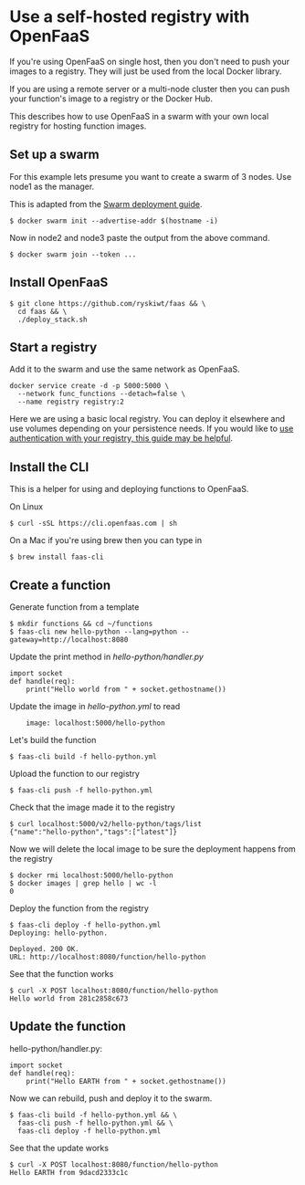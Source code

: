 # Use a self-hosted registry with OpenFaaS

If you're using OpenFaaS on single host, then you don't need to push your images to a registry. They will just be used from the local Docker library.

If you are using a remote server or a multi-node cluster then you can push your function's image to a registry or the Docker Hub.

This describes how to use OpenFaaS in a swarm with your own local registry for hosting function images.

## Set up a swarm

For this example lets presume you want to create a swarm of 3 nodes. Use node1 as the manager.

This is adapted from the [Swarm deployment guide](https://github.com/ryskiwt/faas/blob/master/guide/deployment_swarm.md).

```
$ docker swarm init --advertise-addr $(hostname -i)
```

Now in node2 and node3 paste the output from the above command.
```
$ docker swarm join --token ...
```

## Install OpenFaaS
```
$ git clone https://github.com/ryskiwt/faas && \
  cd faas && \
  ./deploy_stack.sh
```

## Start a registry

Add it to the swarm and use the same network as OpenFaaS.

```
docker service create -d -p 5000:5000 \
  --network func_functions --detach=false \
  --name registry registry:2
```

Here we are using a basic local registry. You can deploy it elsewhere and use volumes depending on your persistence needs. If you would like to [use authentication with your registry, this guide may be helpful](https://github.com/ryskiwt/faas/blob/master/docs/managing-images.md#deploy-your-own-private-docker-registry).


## Install the CLI

This is a helper for using and deploying functions to OpenFaaS.

On Linux

```
$ curl -sSL https://cli.openfaas.com | sh
```

On a Mac if you're using brew then you can type in
```
$ brew install faas-cli
```

## Create a function

Generate function from a template

```
$ mkdir functions && cd ~/functions
$ faas-cli new hello-python --lang=python --gateway=http://localhost:8080
```

Update the print method in *hello-python/handler.py*
```
import socket
def handle(req):
    print("Hello world from " + socket.gethostname())
```

Update the image in *hello-python.yml* to read
```
    image: localhost:5000/hello-python
```

Let's build the function
```
$ faas-cli build -f hello-python.yml
```

Upload the function to our registry
```
$ faas-cli push -f hello-python.yml
```

Check that the image made it to the registry
```
$ curl localhost:5000/v2/hello-python/tags/list
{"name":"hello-python","tags":["latest"]}
```

Now we will delete the local image to be sure the deployment happens from the registry
```
$ docker rmi localhost:5000/hello-python
$ docker images | grep hello | wc -l
0
```

Deploy the function from the registry
```
$ faas-cli deploy -f hello-python.yml
Deploying: hello-python.

Deployed. 200 OK.
URL: http://localhost:8080/function/hello-python  
```

See that the function works
```
$ curl -X POST localhost:8080/function/hello-python
Hello world from 281c2858c673
```

## Update the function

hello-python/handler.py:
```
import socket
def handle(req):
    print("Hello EARTH from " + socket.gethostname())
```
Now we can rebuild, push and deploy it to the swarm.
```
$ faas-cli build -f hello-python.yml && \
  faas-cli push -f hello-python.yml && \
  faas-cli deploy -f hello-python.yml
```

See that the update works
```
$ curl -X POST localhost:8080/function/hello-python
Hello EARTH from 9dacd2333c1c
```
